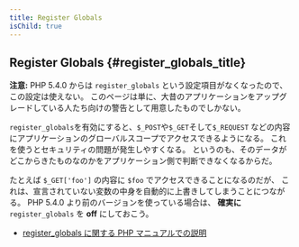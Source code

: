 ```yaml
---
title: Register Globals
isChild: true
---
```


## Register Globals {#register_globals_title}

**注意:**
PHP 5.4.0 からは `register_globals`
という設定項目がなくなったので、この設定は使えない。
このページは単に、大昔のアプリケーションをアップグレードしている人たち向けの警告として用意したものでしかない。

`register_globals`を有効にすると、`$_POST`や`$_GET`そして`$_REQUEST`
などの内容にアプリケーションのグローバルスコープでアクセスできるようになる。
これを使うとセキュリティの問題が発生しやすくなる。
というのも、そのデータがどこからきたものなのかをアプリケーション側で判断できなくなるからだ。

たとえば `$_GET['foo']` の内容に `$foo` でアクセスできることになるのだが、
これは、宣言されていない変数の中身を自動的に上書きしてしまうことにつながる。
PHP 5.4.0 より前のバージョンを使っている場合は、
__確実に__ `register_globals` を __off__ にしておこう。

* [register_globals に関する PHP マニュアルでの説明](http://www.php.net/manual/ja/security.globals.php)
